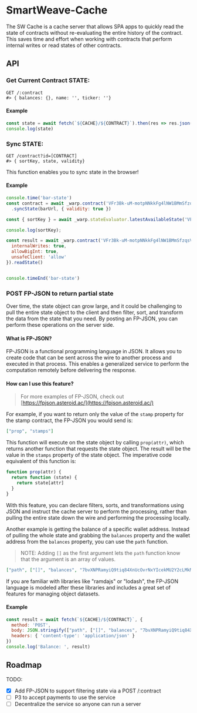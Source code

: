 # SmartWeave-Cache

The SW Cache is a cache server that allows SPA apps to quickly read the state of contracts without re-evaluating the entire history of the contract. This saves time and effort when working with contracts that perform internal writes or read states of other contracts.

## API

### Get Current Contract STATE:

```
GET /:contract
#> { balances: {}, name: '', ticker: ''}
```

#### Example

```js
const state = await fetch(`${CACHE}/${CONTRACT}`).then(res => res.json())
console.log(state)
```

### Sync STATE:

```
GET /contract?id=[CONTRACT]
#> { sortKey, state, validity}
```

This function enables you to sync state in the browser!

#### Example

```js
console.time('bar-state')
const contract = await _warp.contract('VFr3Bk-uM-motpNNkkFg4lNW1BMmSfzqsVO551Ho4hA')
  .syncState(barUrl, { validity: true })

const { sortKey } = await _warp.stateEvaluator.latestAvailableState('VFr3Bk-uM-motpNNkkFg4lNW1BMmSfzqsVO551Ho4hA');

console.log(sortKey);

const result = await _warp.contract('VFr3Bk-uM-motpNNkkFg4lNW1BMmSfzqsVO551Ho4hA').setEvaluationOptions({
  internalWrites: true,
  allowBigInt: true,
  unsafeClient: 'allow'
}).readState()


console.timeEnd('bar-state')
```

### POST FP-JSON to return partial state

Over time, the state object can grow large, and it could be challenging to pull the entire state object to the client and then filter, sort, and transform the data from the state that you need. By posting an FP-JSON, you can perform these operations on the server side.

#### What is FP-JSON?

FP-JSON is a functional programming language in JSON. It allows you to create code that can be sent across the wire to another process and executed in that process. This enables a generalized service to perform the computation remotely before delivering the response.

#### How can I use this feature?

> For more examples of FP-JSON, check out [https://fpjson.asteroid.ac/](https://fpjson.asteroid.ac/)

For example, if you want to return only the value of the `stamp` property for the stamp contract, the FP-JSON you would send is:

```json
["prop", "stamps"]
```

This function will execute on the state object by calling `prop(attr)`, which returns another function that requests the state object. The result will be the value in the `stamps` property of the state object. The imperative code equivalent of this function is:

```js
function prop(attr) {
  return function (state) {
    return state[attr]
  }
}
```

With this feature, you can declare filters, sorts, and transformations using JSON and instruct the cache server to perform the processing, rather than pulling the entire state down the wire and performing the processing locally.

Another example is getting the balance of a specific wallet address. Instead of pulling the whole state and grabbing the `balances` property and the wallet address from the `balances` property, you can use the `path` function.

> NOTE: Adding `[]` as the first argument lets the `path` function know that the argument is an array of values.

```json
["path", ["[]", "balances", "7bvXNPRamyiQ9tiq84XnUcOvrNxYIcekMU2Y2cLMkM8"]]
```

If you are familiar with libraries like "ramdajs" or "lodash", the FP-JSON language is modeled after these libraries and includes a great set of features for managing object datasets.

#### Example

```js
const result = await fetch(`${CACHE}/${CONTRACT}`, {
  method: 'POST',
  body: JSON.stringify(["path", ["[]", "balances", "7bvXNPRamyiQ9tiq84XnUcOvrNxYIcekMU2Y2cLMkM8"]]),
  headers: { 'content-type': 'application/json' }
})
console.log('Balance: ', result)
```

## Roadmap

TODO:

- [x] Add FP-JSON to support filtering state via a POST /:contract
- [ ] P3 to accept payments to use the service
- [ ] Decentralize the service so anyone can run a server
